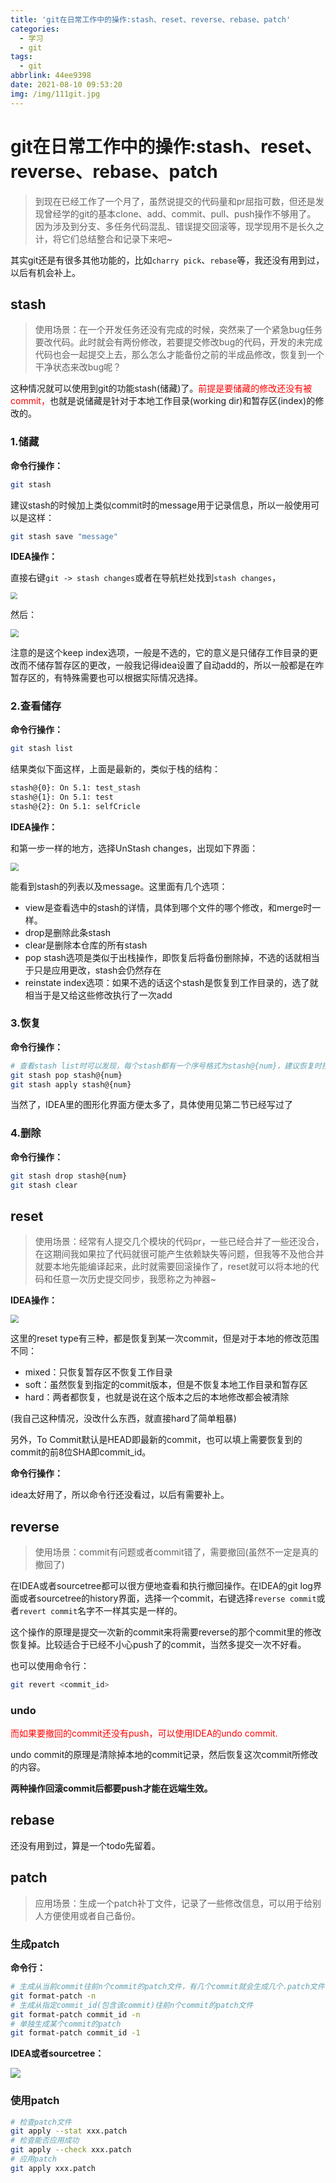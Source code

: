 ```yaml
---
title: 'git在日常工作中的操作:stash、reset、reverse、rebase、patch'
categories:
  - 学习
  - git
tags:
  - git
abbrlink: 44ee9398
date: 2021-08-10 09:53:20
img: /img/111git.jpg
---
```


# git在日常工作中的操作:stash、reset、reverse、rebase、patch

> 到现在已经工作了一个月了，虽然说提交的代码量和pr屈指可数，但还是发现曾经学的git的基本clone、add、commit、pull、push操作不够用了。
> 因为涉及到分支、多任务代码混乱、错误提交回滚等，现学现用不是长久之计，将它们总结整合和记录下来吧~

其实git还是有很多其他功能的，比如`charry pick`、`rebase`等，我还没有用到过，以后有机会补上。

## stash

> 使用场景：在一个开发任务还没有完成的时候，突然来了一个紧急bug任务要改代码。此时就会有两份修改，若要提交修改bug的代码，开发的未完成代码也会一起提交上去，那么怎么才能备份之前的半成品修改，恢复到一个干净状态来改bug呢？

这种情况就可以使用到git的功能stash(储藏)了。<font color=red>前提是要储藏的修改还没有被commit，</font>也就是说储藏是针对于本地工作目录(working dir)和暂存区(index)的修改的。

### 1.储藏

**命令行操作：**

```bash
git stash
```

建议stash的时候加上类似commit时的message用于记录信息，所以一般使用可以是这样：

```bash
git stash save "message"
```

**IDEA操作：**

直接右键`git -> stash changes`或者在导航栏处找到`stash changes`，

<img src="/img/image-20210810141926061.png" style="zoom: 67%;" />

然后：

<img src="/img/image-20210810142453927.png" style="zoom: 80%;" />

注意的是这个keep index选项，一般是不选的，它的意义是只储存工作目录的更改而不储存暂存区的更改，一般我记得idea设置了自动add的，所以一般都是在咋暂存区的，有特殊需要也可以根据实际情况选择。

### 2.查看储存

**命令行操作：**

```bash
git stash list
```

结果类似下面这样，上面是最新的，类似于栈的结构：

```bash
stash@{0}: On 5.1: test_stash
stash@{1}: On 5.1: test
stash@{2}: On 5.1: selfCricle
```

**IDEA操作：**

和第一步一样的地方，选择UnStash changes，出现如下界面：

<img src="/img/image-20210810143721633.png" style="zoom: 80%;" />

能看到stash的列表以及message。这里面有几个选项：

- view是查看选中的stash的详情，具体到哪个文件的哪个修改，和merge时一样。
- drop是删除此条stash
- clear是删除本仓库的所有stash
- pop stash选项是类似于出栈操作，即恢复后将备份删除掉，不选的话就相当于只是应用更改，stash会仍然存在
- reinstate index选项：如果不选的话这个stash是恢复到工作目录的，选了就相当于是又给这些修改执行了一次add

### 3.恢复

**命令行操作：**

```bash
# 查看stash list时可以发现，每个stash都有一个序号格式为stash@{num}，建议恢复时按照此格式：
git stash pop stash@{num}
git stash apply stash@{num}
```

当然了，IDEA里的图形化界面方便太多了，具体使用见第二节已经写过了

### 4.删除

**命令行操作：**

```bash
git stash drop stash@{num}
git stash clear
```

## reset

> 使用场景：经常有人提交几个模块的代码pr，一些已经合并了一些还没合，在这期间我如果拉了代码就很可能产生依赖缺失等问题，但我等不及他合并就要本地先能编译起来，此时就需要回滚操作了，reset就可以将本地的代码和任意一次历史提交同步，我愿称之为神器~

**IDEA操作：**

<img src="/img/image-20210810151631563.png" style="zoom:80%;" />

这里的reset type有三种，都是恢复到某一次commit，但是对于本地的修改范围不同：

- mixed：只恢复暂存区不恢复工作目录
- soft：虽然恢复到指定的commit版本，但是不恢复本地工作目录和暂存区
- hard：两者都恢复，也就是说在这个版本之后的本地修改都会被清除

(我自己这种情况，没改什么东西，就直接hard了简单粗暴)

另外，To Commit默认是HEAD即最新的commit，也可以填上需要恢复到的commit的前8位SHA即commit_id。

**命令行操作：**

idea太好用了，所以命令行还没看过，以后有需要补上。

## reverse

> 使用场景：commit有问题或者commit错了，需要撤回(虽然不一定是真的撤回了)

在IDEA或者sourcetree都可以很方便地查看和执行撤回操作。在IDEA的git log界面或者sourcetree的history界面，选择一个commit，右键选择`reverse commit`或者`revert commit`名字不一样其实是一样的。

这个操作的原理是提交一次新的commit来将需要reverse的那个commit里的修改恢复掉。比较适合于已经不小心push了的commit，当然多提交一次不好看。

也可以使用命令行：

```bash
git revert <commit_id>
```

### undo

<font color=red>而如果要撤回的commit还没有push，可以使用IDEA的undo commit.</font>

undo commit的原理是清除掉本地的commit记录，然后恢复这次commit所修改的内容。

**两种操作回滚commit后都要push才能在远端生效。**

## rebase

还没有用到过，算是一个todo先留着。

## patch

> 应用场景：生成一个patch补丁文件，记录了一些修改信息，可以用于给别人方便使用或者自己备份。

### 生成patch

**命令行：**

```bash
# 生成从当前commit往前n个commit的patch文件，有几个commit就会生成几个.patch文件，并且默认文件名从最早提交的commit 0001编号
git format-patch -n
# 生成从指定commit_id(包含该commit)往前n个commit的patch文件
git format-patch commit_id -n
# 单独生成某个commit的patch
git format-patch commit_id -1
```

**IDEA或者sourcetree：**

![](/img/image-20210810162347763.png)

### 使用patch

```bash
# 检查patch文件
git apply --stat xxx.patch
# 检查能否应用成功
git apply --check xxx.patch
# 应用patch
git apply xxx.patch
```